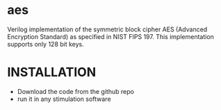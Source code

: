 # aes
Verilog implementation of the symmetric block cipher AES (Advanced Encryption Standard) as specified in NIST FIPS 197. This implementation supports only 128 bit keys.

# INSTALLATION
* Download the code from the github repo
* run it in any stimulation software 
